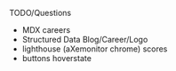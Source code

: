 TODO/Questions

- MDX careers
- Structured Data Blog/Career/Logo
- lighthouse (aXemonitor chrome) scores
- buttons hoverstate
